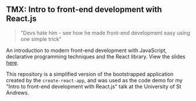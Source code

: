 ## TMX: Intro to front-end development with React.js

> "Devs hate him - see how he made front-end development easy using one simple trick"

An introduction to modern front-end development with JavaScript, declarative programming techniques and the React library.
View the slides [here](https://slides.com/jackleslie/teach-me-x-react).

This repository is a simplified version of the bootstrapped application created by the `create-react-app`, and was used as the
code demo for my "Intro to front-end development with React.js" talk at the University of St Andrews.
